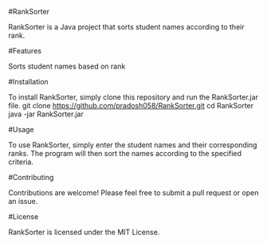 #RankSorter

RankSorter is a Java project that sorts student names according to their rank.

#Features

Sorts student names based on rank

#Installation

To install RankSorter, simply clone this repository and run the RankSorter.jar file.
git clone https://github.com/pradosh058/RankSorter.git
cd RankSorter
java -jar RankSorter.jar

#Usage

To use RankSorter, simply enter the student names and their corresponding ranks. The program will then sort the names according to the specified criteria.

#Contributing

Contributions are welcome! Please feel free to submit a pull request or open an issue.

#License

RankSorter is licensed under the MIT License.
